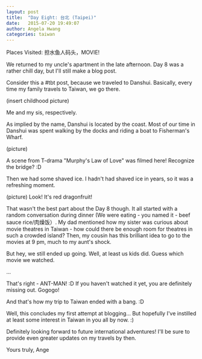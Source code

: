 ```yaml
---
layout: post
title:  "Day Eight: 台北 (Taipei)"
date:   2015-07-20 19:49:07
author: Angela Hwang
categories: taiwan
---
```

Places Visited: 担水鱼人码头，MOVIE!

We returned to my uncle's apartment in the late afternoon. Day 8 was a rather chill day, but I'll still make a blog post. 

Consider this a #tbt post, because we traveled to Danshui. Basically, every time my family travels to Taiwan, we go there. 

(insert childhood picture)

Me and my sis, respectively.

As implied by the name, Danshui is located by the coast. Most of our time in Danshui was spent walking by the docks and riding a boat to Fisherman's Wharf. 

(picture)

A scene from T-drama "Murphy's Law of Love" was filmed here! Recognize the bridge? :D

Then we had some shaved ice. I hadn't had shaved ice in years, so it was a refreshing moment. 

(picture)
Look! It's red dragonfruit!

That wasn't the best part about the Day 8 though. It all started with a random conversation during dinner (We were eating - you named it - beef sauce rice/肉燥饭）. My dad mentioned how my sister was curious about movie theatres in Taiwan - how could there be enough room for theatres in such a crowded island? Then, my cousin has this brilliant idea to go to the movies at 9 pm, much to my aunt's shock. 

But hey, we still ended up going. Well, at least us kids did. Guess which movie we watched.



...



That's right - ANT-MAN! :D If you haven't watched it yet, you are definitely missing out. Gogogo!

And that's how my trip to Taiwan ended with a bang. :D

Well, this concludes my first attempt at blogging... But hopefully I've instilled at least some interest in Taiwan in you all by now. :) 

Definitely looking forward to future international adventures! I'll be sure to provide even greater updates on my travels by then.

Yours truly,
Ange